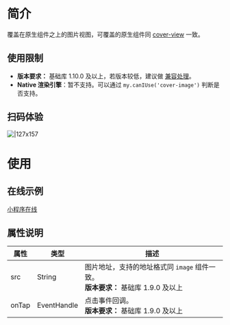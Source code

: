 # 简介

覆盖在原生组件之上的图片视图，可覆盖的原生组件同 [cover-view](https://opendocs.alipay.com/mini/component/cover-view) 一致。

## 使用限制

- **版本要求：** 基础库 1.10.0 及以上，若版本较低，建议做 [兼容处理](https://opendocs.alipay.com/mini/framework/compatibility)。
- **Native 渲染引擎**：暂不支持。可以通过 `my.canIUse('cover-image')` 判断是否支持。

## 扫码体验

![|127x157](https://gw.alipayobjects.com/mdn/rms_d929c6/afts/img/A*JFj2RaJ7iKEAAAAAAAAAAABjARQnAQ#align=left&display=inline&height=157&margin=%5Bobject%20Object%5D&originHeight=1906&originWidth=1540&status=done&style=none&width=127)

# 使用

## 在线示例

[小程序在线](https://opendocs.alipay.com/openbox/mini/opendocs/basic-component?view=preview&defaultPage=pages/cover-view/index&defaultOpenedFiles=pages/cover-view/index&theme=light)

## 属性说明

| 属性 | 类型   | 描述                                                         |
| ---- | ------ | ------------------------------------------------------------ |
| src  | String | 图片地址，支持的地址格式同 `image` 组件一致。<br />**版本要求：** 基础库 1.9.0 及以上 |
| onTap | EventHandle | 点击事件回调。<br />**版本要求：** 基础库 1.9.0 及以上       |
